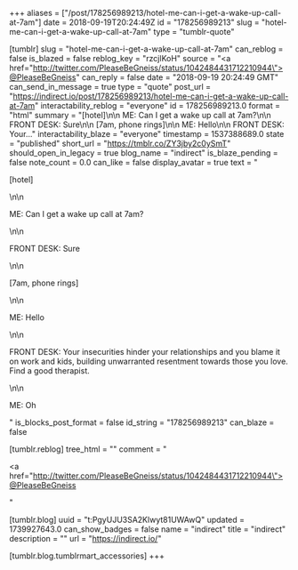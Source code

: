 +++
aliases = ["/post/178256989213/hotel-me-can-i-get-a-wake-up-call-at-7am"]
date = 2018-09-19T20:24:49Z
id = "178256989213"
slug = "hotel-me-can-i-get-a-wake-up-call-at-7am"
type = "tumblr-quote"

[tumblr]
slug = "hotel-me-can-i-get-a-wake-up-call-at-7am"
can_reblog = false
is_blazed = false
reblog_key = "rzcjlKoH"
source = "<a href=\"http://twitter.com/PleaseBeGneiss/status/1042484431712210944\">@PleaseBeGneiss</a>"
can_reply = false
date = "2018-09-19 20:24:49 GMT"
can_send_in_message = true
type = "quote"
post_url = "https://indirect.io/post/178256989213/hotel-me-can-i-get-a-wake-up-call-at-7am"
interactability_reblog = "everyone"
id = 178256989213.0
format = "html"
summary = "[hotel]\n\n ME: Can I get a wake up call at 7am?\n\n FRONT DESK: Sure\n\n [7am, phone rings]\n\n ME: Hello\n\n FRONT DESK: Your..."
interactability_blaze = "everyone"
timestamp = 1537388689.0
state = "published"
short_url = "https://tmblr.co/ZY3jby2c0ySmT"
should_open_in_legacy = true
blog_name = "indirect"
is_blaze_pending = false
note_count = 0.0
can_like = false
display_avatar = true
text = "<p>[hotel]</p>\n\n<p>ME: Can I get a wake up call at 7am?</p>\n\n<p>FRONT DESK: Sure</p>\n\n<p>[7am, phone rings]</p>\n\n<p>ME: Hello</p>\n\n<p>FRONT DESK: Your insecurities hinder your relationships and you blame it on work and kids, building unwarranted resentment towards those you love. Find a good therapist.</p>\n\n<p>ME: Oh</p>"
is_blocks_post_format = false
id_string = "178256989213"
can_blaze = false

[tumblr.reblog]
tree_html = ""
comment = "<p><a href=\"http://twitter.com/PleaseBeGneiss/status/1042484431712210944\">@PleaseBeGneiss</a></p>"

[tumblr.blog]
uuid = "t:PgyUJU3SA2Klwyt81UWAwQ"
updated = 1739927643.0
can_show_badges = false
name = "indirect"
title = "indirect"
description = ""
url = "https://indirect.io/"

[tumblr.blog.tumblrmart_accessories]
+++
